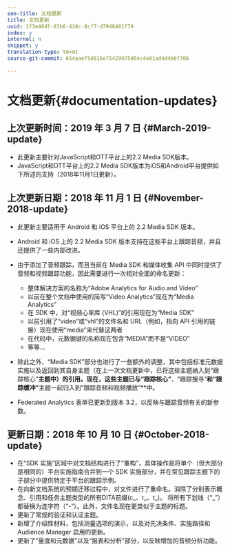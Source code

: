 ```yaml
---
seo-title: 文档更新
title: 文档更新
uuid: 1f3e48df-83b6-418c-8cf7-d7946481f79
index: y
internal: n
snippet: y
translation-type: tm+mt
source-git-commit: 654aaef5d816e75429975d04c4e81ad4d4b6f706

---
```



# 文档更新{#documentation-updates}

## 上次更新时间：2019 年 3 月 7 日 {#March-2019-update}

* 此更新主要针对JavaScript和OTT平台上的2.2 Media SDK版本。
* JavaScript和OTT平台上的2.2 Media SDK版本为iOS和Android平台提供如下所述的支持（2018年11月1日更新）。

## 上次更新日期：2018 年 11 月 1 日 {#November-2018-update}

* 此更新主要适用于 Android 和 iOS 平台上的 2.2 Media SDK 版本。
* Android 和 iOS 上的 2.2 Media SDK 版本支持在这些平台上跟踪音频，并且还提供了一些内部改进。
* 由于添加了音频跟踪，而且当前在 Media SDK 和媒体收集 API 中同时提供了音频和视频跟踪功能，因此需要进行一次相对全面的命名更新：

   * 整体解决方案的名称为“Adobe Analytics for Audio and Video”
   * 以前在整个文档中使用的简写“Video Analytics”现在为“Media Analytics”
   * 在 SDK 中，对“视频心率库 (VHL)”的引用现在为“Media SDK”
   * 以前引用了“video”或“vhl”的文件名和 URL（例如，指向 API 引用的链接）现在使用“media”来代替这两者
   * 在代码中，元数据键的名称现在包含“MEDIA”而不是“VIDEO”
   * 等等...

* 除此之外，“Media SDK”部分也进行了一些额外的调整，其中包括标准元数据实施以及返回到其自身主题（在上一次文档更新中，已将这些主题纳入到“跟踪核心”**&#x200B;主题中）的引用。现在，这些主题已与“跟踪核心”**、“跟踪搜寻”**&#x200B;和“跟踪缓冲”**&#x200B;主题一起归入到“跟踪音频和视频播放”**&#x200B;中。

* Federated Analytics 表单已更新到版本 3.2，以反映与跟踪音频有关的新参数。

## 更新日期：2018 年 10 月 10 日 {#October-2018-update}

* 在“SDK 实施”区域中对文档结构进行了“重构”，具体操作是将单个（但大部分是相同的）平台实施指南合并到一个 SDK 实施部分，并在常见跟踪主题下的子部分中提供特定于平台的跟踪示例。
* 在向新文档系统的预期迁移过程中，对文件进行了重命名。消除了分别表示概念、引用和任务主题类型的所有DITA前缀(c_、r_、t_)。 将所有下划线（“_”）都替换为连字符（“-”）。此外，文件名现在更类似于主题的标题。
* 更新了常规的验证和认证主题。
* 新增了介绍性材料，包括测量选项的演示，以及对先决条件、实施路径和 Audience Manager 启用的更新。
* 更新了“量度和元数据”以及“报表和分析”部分，以反映增加的音频分析功能。

